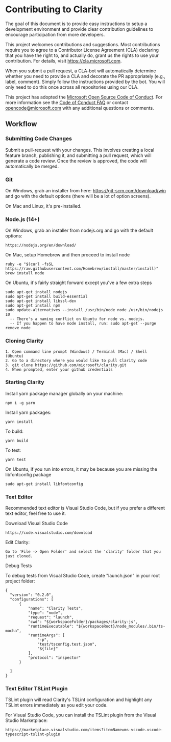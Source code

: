 # Contributing to Clarity

The goal of this document is to provide easy instructions to setup a development environment and provide clear contribution guidelines to encourage participation from more developers.

This project welcomes contributions and suggestions. Most contributions require you to agree to a Contributor License Agreement (CLA) declaring that you have the right to, and actually do, grant us the rights to use your contribution. For details, visit https://cla.microsoft.com.

When you submit a pull request, a CLA-bot will automatically determine whether you need to provide a CLA and decorate the PR appropriately (e.g., label, comment). Simply follow the instructions provided by the bot. You will only need to do this once across all repositories using our CLA.

This project has adopted the [Microsoft Open Source Code of Conduct](https://opensource.microsoft.com/codeofconduct/). For more information see the [Code of Conduct FAQ](https://opensource.microsoft.com/codeofconduct/faq/) or contact [opencode@microsoft.com](mailto:opencode@microsoft.com) with any additional questions or comments.

## Workflow

### Submitting Code Changes

Submit a pull-request with your changes. This involves creating a local feature branch, publishing it, and submitting a pull request, which will generate a code review. Once the review is approved, the code will automatically be merged.

### Git

On Windows, grab an installer from here: https://git-scm.com/download/win and go with the default options (there will be a lot of option screens).

On Mac and Linux, it's pre-installed.

### Node.js (14+)

On Windows, grab an installer from nodejs.org and go with the default options:
```
https://nodejs.org/en/download/
```

On Mac, setup Homebrew and then proceed to install node
```
ruby -e "$(curl -fsSL https://raw.githubusercontent.com/Homebrew/install/master/install)"
brew install node
```

On Ubuntu, it's fairly straight forward except you've a few extra steps
```
sudo apt-get install nodejs
sudo apt-get install build-essential
sudo apt-get install libssl-dev
sudo apt-get install npm
sudo update-alternatives --install /usr/bin/node node /usr/bin/nodejs 10
  -- There's a naming conflict on Ubuntu for node vs. nodejs.
  -- If you happen to have node install, run: sudo apt-get --purge remove node
```

### Cloning Clarity

```
1. Open command line prompt (Windows) / Terminal (Mac) / Shell (Ubuntu)
2. Go to a directory where you would like to pull Clarity code
3. git clone https://github.com/microsoft/clarity.git
4. When prompted, enter your github credentials
```

### Starting Clarity

Install yarn package manager globally on your machine:
```
npm i -g yarn
```

Install yarn packages:
```
yarn install
```

To build:
```
yarn build
```

To test:
```
yarn test
```

On Ubuntu, if you run into errors, it may be because you are missing the libfontconfig package
```
sudo apt-get install libfontconfig
```

### Text Editor

Recommended text editor is Visual Studio Code, but if you prefer a different text editor, feel free to use it.

Download Visual Studio Code
```
https://code.visualstudio.com/download
```

Edit Clarity:
```
Go to 'File -> Open Folder' and select the 'clarity' folder that you just cloned.
```

Debug Tests

To debug tests from Visual Studio Code, create "launch.json" in your root project folder:
```
{
  "version": "0.2.0",
  "configurations": [
      {
          "name": "Clarity Tests",
          "type": "node",
          "request": "launch",
          "cwd": "${workspaceFolder}/packages/clarity-js",
          "runtimeExecutable": "${workspaceRoot}/node_modules/.bin/ts-mocha",
          "runtimeArgs": [
              "-p",
              "test/tsconfig.test.json",
              "${file}"
          ],
          "protocol": "inspector"
      }

  ]
}
```

### Text Editor TSLint Plugin

TSLint plugin will read Clarity's TSLint configuration and highlight any TSLint errors immediately as you edit your code.

For Visual Studio Code, you can install the TSLint plugin from the Visual Studio Marketplace:
```
https://marketplace.visualstudio.com/items?itemName=ms-vscode.vscode-typescript-tslint-plugin
```
